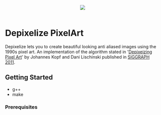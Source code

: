 <div align="center">
  <img src="http://i64.tinypic.com/f22beq.jpg"><br><br>
</div>

# Depixelize PixelArt
Depixelize lets you to create beautiful looking anti aliased images using the 1990s pixel art. 
An implementation of the algorithm stated in '[Depixeizing Pixel Art](http://johanneskopf.de/publications/pixelart/)' by Johannes Kopf and Dani Lischinski published in [SIGGRAPH 2011](http://www.siggraph.org/s2011/).

## Getting Started
* g++ 
* make

### Prerequisites  
